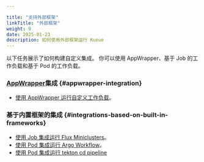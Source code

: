 ```yaml
---

title: "支持外部框架"
linkTitle: "外部框架"
weight: 9
date: 2025-01-23
description: 如何使用外部框架运行 Kueue
---
```


以下任务展示了如何构建自定义集成。
你可以使用 AppWrapper、基于 Job 的工作负载和基于 Pod 的工作负载。

### [AppWrapper](https://project-codeflare.github.io/appwrapper/)集成 {#appwrapper-integration}
- [使用 AppWrapper 运行自定义工作负载](/zh-CN/docs/tasks/run/external_workloads/wrapped_custom_workload)。

### 基于内置框架的集成 {#integrations-based-on-built-in-frameworks}
- [使用 Job 集成运行 Flux Miniclusters](/zh-CN/docs/tasks/run/external_workloads/flux_miniclusters)。
- [使用 Pod 集成运行 Argo Workflow](/zh-CN/docs/tasks/run/external_workloads/argo_workflow)。
- [使用 Pod 集成运行 tekton cd pipeline](/zh-CN/docs/tasks/run/external_workloads/tektoncd)

